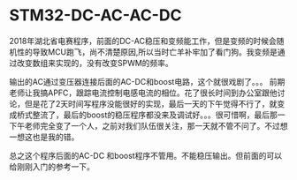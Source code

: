 # STM32-DC-AC-AC-DC
2018年湖北省电赛程序，前面的DC-AC稳压和变频能工作，但是变频的时候会随机性的导致MCU跑飞，尚不清楚原因,所以当时亡羊补牢加了看门狗。我变频是通过改变数组来实现的，没有改变SPWM的频率。

输出的AC通过变压器连接后面的AC-DC和boost电路，这个就很戏剧了。。。
前期老师让我搞APFC，跟踪电流控制电感电流的相位。花了很长时间到办公室跟他讨论，但是花了2天时间写程序没能很好的实现，最后一天的下午觉得不行了，就变成桥式整流了，最后的boost的稳压程序都没来及调试好。。。很可惜啊，最后那一下午老师完全变了一个人，之前对我们队伍很关注，那一天就不管不问了。不过想一想这也是我的错。

总之这个程序后面的AC-DC 和boost程序不管用。不能稳压输出。但前面的可以给刚刚入门的参考一下。
